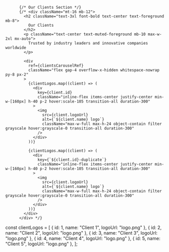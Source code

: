           {/* Our Clients Section */}
          {/* <div className="mt-16 mb-12">
            <h2 className="text-3xl font-bold text-center text-foreground mb-8">
              Our Clients
            </h2>
            <p className="text-center text-muted-foreground mb-10 max-w-2xl mx-auto">
              Trusted by industry leaders and innovative companies worldwide
            </p>

            <div
              ref={clientsCarouselRef}
              className="flex gap-4 overflow-x-hidden whitespace-nowrap py-8 px-2"
            >
              {clientLogos.map((client) => (
                <div
                  key={client.id}
                  className="inline-flex items-center justify-center min-w-[160px] h-40 p-2 hover:scale-105 transition-all duration-300"
                >
                  <img
                    src={client.logoUrl}
                    alt={`${client.name} logo`}
                    className="max-w-full max-h-24 object-contain filter grayscale hover:grayscale-0 transition-all duration-300"
                  />
                </div>
              ))}

              {clientLogos.map((client) => (
                <div
                  key={`${client.id}-duplicate`}
                  className="inline-flex items-center justify-center min-w-[160px] h-40 p-2 hover:scale-105 transition-all duration-300"
                >
                  <img
                    src={client.logoUrl}
                    alt={`${client.name} logo`}
                    className="max-w-full max-h-24 object-contain filter grayscale hover:grayscale-0 transition-all duration-300"
                  />
                </div>
              ))}
            </div>
          </div> */}
          
  const clientLogos = [
    { id: 1, name: "Client 1", logoUrl: "logo.png" },
    { id: 2, name: "Client 2", logoUrl: "logo.png" },
    { id: 3, name: "Client 3", logoUrl: "logo.png" },
    { id: 4, name: "Client 4", logoUrl: "logo.png" },
    { id: 5, name: "Client 5", logoUrl: "logo.png" },
  ];